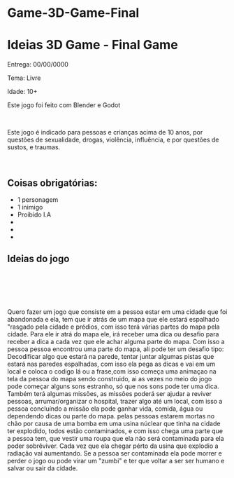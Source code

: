 ﻿# Game-3D-Game-Final

<h1 class="Titulo"> Ideias 3D Game - Final Game </h1>

<p> Entrega: 00/00/0000 </p>
<p>Tema: Livre</p>
<p>Idade: 10+</p>
<p>Este jogo foi feito com Blender e Godot</p>

<br>
<p>Este jogo é indicado para pessoas e crianças acima de 10 anos, por questões de sexualidade, drogas, violência, influência, e por questões de sustos, e traumas.</p>
<br>

<h2>Coisas obrigatórias:</h2>

<ul>
  <li>1 personagem</li>
  <li>1 inimigo</li>
  <li>Proibido I.A</li>
  <li></li>
  <li></li>
  <li></li>
</ul>


<h2>Ideias do jogo</h2>
<br>
<br>
<br>
<br>


<p>Quero fazer um jogo que consiste em a pessoa estar em uma cidade que foi abandonada e ela, tem que ir atrás de um mapa que ele estará espalhado "rasgado pela cidade e prédios, com isso terá várias partes do mapa pela cidade. Para ele ir atrá do mapa ele, irá receber uma dica ou desafio para receber a dica a cada vez que ele achar alguma parte do mapa. Com isso a pessoa pessoa encontrou uma parte do mapa, ali pode ter um desafio tipo: Decodificar algo que estará na parede, tentar juntar algumas pistas que estará nas paredes espalhadas, com isso ela pega as dicas e vai em um local e coloca o codigo lá ou a frase,com isso começa uma animaçao na tela da pessoa do mapa sendo construido, ai as vezes no meio do jogo pode começar alguns sons estranho, só que nos sons pode ter uma dica. Também terá algumas missões, as missões poderá ser ajudar a reviver pessoas, arrumar/organizar o hospital, trazer algo até um local, com isso a pessoa concluíndo a missão ela pode ganhar vida, comida, água ou dependendo dicas ou parte do mapa. pelas pessoas estarem mortas no chão por causa de uma bomba em uma usina núclear que tinha na cidade ter explodido, todos estão contaminados, e com isso chega uma parte que a pessoa tem, que vestir uma roupa que ela não será contaminada para ela poder sobrêviver. Cada vez que ela chegar pérto da usina que explodio a radiação vai aumentando. Se a pessoa ser contaminada ela pode morrer e perder o jogo ou pode  virar um "zumbi" e ter que voltar a ser ser humano e salvar ou sair da cidade. </p>


